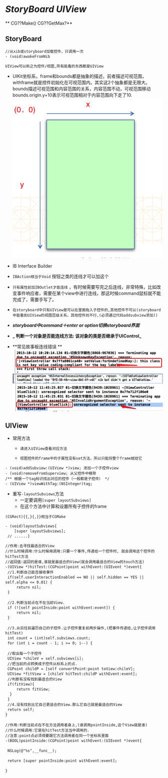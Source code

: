 # _**StoryBoard UIView**_

** CG??Make() CG??GetMax?**

## StoryBoard
```
//从xib或storyboard加载控件，只调用一次
- (void)awakeFromNib
```

  `UIView可以称之为控件/视图,所有能看的东西都是UIView`
  - UIKit坐标系，frame和bounds都是抽象的描述，前者描述可视范围，withframe就是控件初始化在可视范围内。其实这2个抽象都是无限大。bounds描述可视范围和内容范围的关系，内容范围不动，可视范围移动bounds.origin.y+10表示可视范围相对于内容范围向下走了10.
     ![](assets/UIKit坐标系.png)
    
- IB Interface Builder

 - `IBAction相当于Void` 按钮之类的连线才可以加这个

 - `只有属性前加IBOutlet才能连线` ，有时候需要写完之后连线，非常特殊，比如改变事件响应者，需要在某个view中进行连线，那这时候command鼠标就不能完成了，需要手写了。


- `在storyboard中只有UIView是可以在里面拖入子控件的,其他控件不可以(storyboard中能看到UIView的视图层级关系，其他控件则不行,(必须通过代码addsubview添加))`

 - **_storyboard中command＋enter or option切换storyboard界面_**
 - **_ 判断一个对象是否能连线方法: 该对象的类是否继承于UIControl_**

 - **常见故事板连线错误
**    
    ![](assets/storyboard_error1.png)
     ![](assets/故事板选错控制器.png)
    ![](assets/storyboard_error2.png)

## UIView
- 常用方法
  - `请进入UIView查看对应方法`

  - `视图控件的frame中的子属性没有set方法，所以只能将整个frame赋给它`

```obj
- (void)addSubview:(UIView *)view; 添加一个子控件view
- (void)removeFromSuperview; 从父控件中移除
/** 根据一个tag标识找出对应的控件（一般都是子控件） */
- (UIView *)viewWithTag:(NSInteger)tag; 
```
- 重写`-layoutSubviews`方法
  - 一定要调用`[super layoutSubviews]`
  - 在这个方法中计算和设置所有子控件的frame 

`(CGRect){{,}{,}}相当于CGMake`

```obj
- (void)layoutSubviews{
    [super layoutSubviews];
 // ......}

```


```
//作用:去寻找最适合的View
//什么时候调用:什么时候用调用:只要一个事件,传递给一个控件时, 就会调用这个控件的hitTest方法
//返回值:返回的是谁,谁就是最适合的View(就会调用最适合的View的touch方法)
-(UIView *)hitTest:(CGPoint)point withEvent:(UIEvent *)event{
 //1.判断自己能否接收事件
 if(self.userInteractionEnabled == NO || self.hidden == YES || self.alpha <= 0.01) {
     return nil;
 }

 //2.判断当前点在不在当前View.
 if (![self pointInside:point withEvent:event]) {
     return nil;
 }

 //3.从后往前遍历自己的子控件.让子控件重复前两步操作,(把事件传递给,让子控件调用hitTest)
 int count = (int)self.subviews.count;
 for (int i = count - 1; i >= 0; i--) {

 //取出每一个子控件
 UIView *chileV = self.subviews[i];
 //把当前的点转换成子控件从标系上的点.
 CGPoint childP = [self convertPoint:point toView:chileV];
 UIView *fitView = [chileV hitTest:childP withEvent:event];
 //判断有没有找到最适合的View
 if(fitView){
     return fitView;
  }
 }
 //4.没有找到比它自己更适合的View.那么它自己就是最适合的View
 return self;
}

//作用:判断当前点在不在方法调用者身上,(谁调用pointInside,这个View就是谁)
//什么时候调用:它是在hitTest方法当中调用的.
//注意:point点必须得要跟它方法调用者在同一个坐标系里面
-(BOOL)pointInside:(CGPoint)point withEvent:(UIEvent *)event{

 NSLog(@"%s",__func__);

 return [super pointInside:point withEvent:event];

}

```
